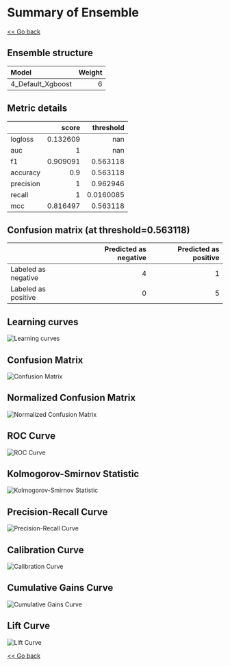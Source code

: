 # Summary of Ensemble

[<< Go back](../README.md)


## Ensemble structure
| Model             |   Weight |
|:------------------|---------:|
| 4_Default_Xgboost |        6 |

## Metric details
|           |    score |   threshold |
|:----------|---------:|------------:|
| logloss   | 0.132609 | nan         |
| auc       | 1        | nan         |
| f1        | 0.909091 |   0.563118  |
| accuracy  | 0.9      |   0.563118  |
| precision | 1        |   0.962946  |
| recall    | 1        |   0.0160085 |
| mcc       | 0.816497 |   0.563118  |


## Confusion matrix (at threshold=0.563118)
|                     |   Predicted as negative |   Predicted as positive |
|:--------------------|------------------------:|------------------------:|
| Labeled as negative |                       4 |                       1 |
| Labeled as positive |                       0 |                       5 |

## Learning curves
![Learning curves](learning_curves.png)
## Confusion Matrix

![Confusion Matrix](confusion_matrix.png)


## Normalized Confusion Matrix

![Normalized Confusion Matrix](confusion_matrix_normalized.png)


## ROC Curve

![ROC Curve](roc_curve.png)


## Kolmogorov-Smirnov Statistic

![Kolmogorov-Smirnov Statistic](ks_statistic.png)


## Precision-Recall Curve

![Precision-Recall Curve](precision_recall_curve.png)


## Calibration Curve

![Calibration Curve](calibration_curve_curve.png)


## Cumulative Gains Curve

![Cumulative Gains Curve](cumulative_gains_curve.png)


## Lift Curve

![Lift Curve](lift_curve.png)



[<< Go back](../README.md)

